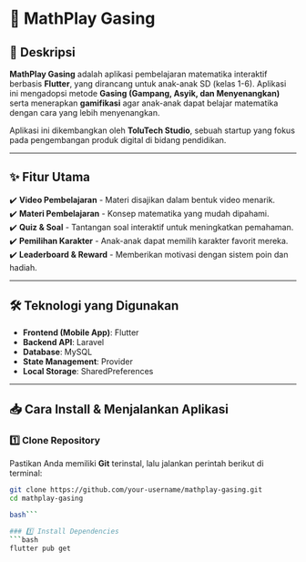 # 📘 MathPlay Gasing  

## 📌 Deskripsi  
**MathPlay Gasing** adalah aplikasi pembelajaran matematika interaktif berbasis **Flutter**, yang dirancang untuk anak-anak SD (kelas 1-6). Aplikasi ini mengadopsi metode **Gasing (Gampang, Asyik, dan Menyenangkan)** serta menerapkan **gamifikasi** agar anak-anak dapat belajar matematika dengan cara yang lebih menyenangkan.  

Aplikasi ini dikembangkan oleh **ToluTech Studio**, sebuah startup yang fokus pada pengembangan produk digital di bidang pendidikan.  

---

## ✨ Fitur Utama  
✔️ **Video Pembelajaran** - Materi disajikan dalam bentuk video menarik.  
✔️ **Materi Pembelajaran** - Konsep matematika yang mudah dipahami.  
✔️ **Quiz & Soal** - Tantangan soal interaktif untuk meningkatkan pemahaman.  
✔️ **Pemilihan Karakter** - Anak-anak dapat memilih karakter favorit mereka.  
✔️ **Leaderboard & Reward** - Memberikan motivasi dengan sistem poin dan hadiah.  

---

## 🛠️ Teknologi yang Digunakan  
- **Frontend (Mobile App)**: Flutter  
- **Backend API**: Laravel  
- **Database**: MySQL  
- **State Management**: Provider  
- **Local Storage**: SharedPreferences  

---

## 📥 Cara Install & Menjalankan Aplikasi  

### 1️⃣ Clone Repository  
Pastikan Anda memiliki **Git** terinstal, lalu jalankan perintah berikut di terminal:  

```bash
git clone https://github.com/your-username/mathplay-gasing.git
cd mathplay-gasing

bash```

### 1️⃣ Install Dependencies
```bash
flutter pub get
